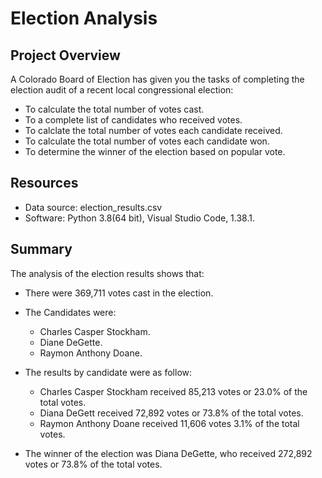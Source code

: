 # Election Analysis

## Project Overview
A Colorado Board of Election has given you the tasks of completing the election audit of a recent local congressional election:
- To calculate the total number of votes cast.
- To a complete list of candidates who received votes.
- To calclate the total number of votes each candidate received.
- To calculate the total number of votes each candidate won.
- To determine the winner of the election based on popular vote.

## Resources
- Data source: election_results.csv
- Software: Python 3.8(64 bit), Visual Studio Code, 1.38.1.

## Summary
The analysis of the election results shows that:
- There were 369,711 votes cast in the election.

- The Candidates were:
  - Charles Casper Stockham.
  - Diane DeGette.
  - Raymon Anthony Doane.

- The results by candidate were as follow:
  - Charles Casper Stockham received 85,213 votes or 23.0% of the total votes.
  - Diana DeGett received 72,892 votes or 73.8% of the total votes.
  - Raymon Anthony Doane received 11,606 votes 3.1% of the total votes.

- The winner of the election was Diana DeGette, who received 272,892 votes or 73.8% of the total votes.
